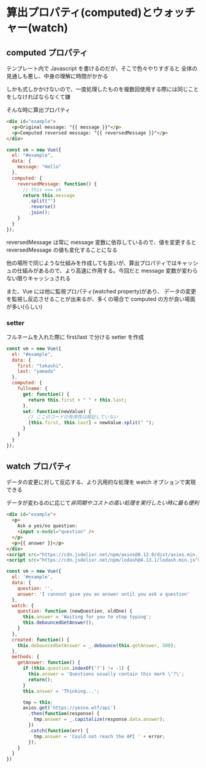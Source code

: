 # 算出プロパティ(computed)とウォッチャー(watch)

## computed プロパティ

テンプレート内で Javascript を書けるのだが、そこで色々やりすぎると
全体の見通しも悪し、中身の理解に時間がかかる

しかも式しかかけないので、一度処理したものを複数回使用する際には同じことをしなければならなくて嫌

そんな時に算出プロパティ

```html
<div id="example">
  <p>Original message: "{{ message }}"</p>
  <p>Computed reversed message: "{{ reversedMessage }}"</p>
</div>
```

```javascript
const vm = new Vue({
  el: "#example",
  data: {
    message: "Hello"
  },
  computed: {
    reversedMessage: function() {
      // this === vm
      return this.message
        .split("")
        .reverse()
        .join();
    }
  }
});
```

reversedMessage は常に message 変数に依存しているので、値を変更すると
reversedMessage の値も変化することになる

他の場所で同じような仕組みを作成しても良いが、算出プロパティではキャッシュの仕組みがあるので、より高速に作用する。今回だと message 変数が変わらない限りキャッシュされる

また、Vue には他に監視プロパティ(watched property)があり、
データの変更を監視し反応させることが出来るが、多くの場合で computed の方が良い場面が多い(らしい)

### setter

フルネームを入れた際に first/last で分ける setter を作成

```javascript
const vm = new Vue({
  el: "#example",
  data: {
    first: "takashi",
    last: "yamada"
  },
  computed: {
    fullname: {
      get: function() {
        return this.first + " " + this.last;
      },
      set: function(newValue) {
        // ここのコードの有用性は検証していない
        [this.first, this.last] = newValue.split(" ");
      }
    }
  }
});
```

## watch プロパティ

データの変更に対して反応する、より汎用的な処理を watch オプションで実現できる

データが変わるのに応じて*非同期やコストの高い処理を実行したい時に最も便利*

```html
<div id="example">
  <p>
    Ask a yes/no question:
    <input v-model="question" />
  </p>
  <p>{{ answer }}</p>
</div>
<script src="https://cdn.jsdelivr.net/npm/axios@0.12.0/dist/axios.min.js"></script>
<script src="https://cdn.jsdelivr.net/npm/lodash@4.13.1/lodash.min.js"></script>
```

```js
const vm = new Vue({
  el: '#example',
  data: {
    question: '',
    answer: 'I cannnot give you an answer until you ask a question'
  },
  watch: {
    question: function (newQuestion, oldOne) {
      this.answer = 'Waiting for you to stop typing';
      this.debouncedGetAnswer();
    }
  },
  created: function() {
    this.debouncedGetAnswer = _.debounce(this.getAnswer, 500);
  },
  methods: {
    getAnswer: function() {
      if (this.question.indexOf('?') != -1) {
        this.answer = 'Questions usually contain this mark \'?\';
        return();
      }
      this.answer = 'Thinking...';

      tmp = this;
      axios.get('https://yesno.wtf/api')
        .then(function(response) {
          tmp.answer = _.capitalize(response.data.answer);
        })
        .catch(function(err) {
          tmp.answer = 'Could not reach the API ' + error;
        });
    }
  }
})
```
